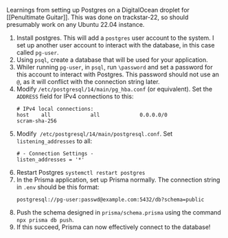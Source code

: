 Learnings from setting up Postgres on a DigitalOcean droplet for [[Penultimate Guitar]].  This was done on trackstar-22, so should presumably work on any Ubuntu 22.04 instance.

1. Install postgres. This will add a `postgres` user account to the system. I set up another user account to interact with the database, in this case called `pg-user`.
2. Using `psql`, create a database that will be used for your application.
3. Whiler running `pg-user`, in `psql`, run `\password` and set a password for this account to interact with Postgres.  This password should not use an `@`, as it will conflict with the connection string later.
4. Modify `/etc/postgresql/14/main/pg_hba.conf` (or equivalent). Set the `ADDRESS` field for IPv4 connections to this:
	```
	# IPv4 local connections:
	host    all             all             0.0.0.0/0              scram-sha-256
	```
1. Modify  `/etc/postgresql/14/main/postgresql.conf`.  Set `listening_addresses` to all:
	```
	# - Connection Settings -
	listen_addresses = '*'
	```
1. Restart Postgres `systemctl restart postgres`
2. In the Prisma application, set up Prisma normally.  The connection string in `.env` should be this format:
	```
	postgresql://pg-user:passwd@example.com:5432/db?schema=public
	```
1. Push the schema designed in `prisma/schema.prisma` using the command `npx prisma db push`.
2. If this succeed, Prisma can now effectively connect to the database!